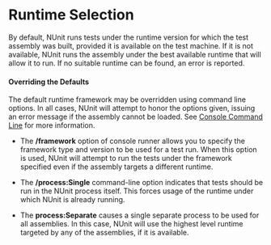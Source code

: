 # Runtime Selection


By default, NUnit runs tests under the runtime version for which the test 
assembly was built, provided it is available on the test machine. If it is not available,
NUnit runs the assembly under the best available runtime that will allow it to run. If
no suitable runtime can be found, an error is reported.

#### Overriding the Defaults

The default runtime framework may be overridden using command line options.
In all cases, NUnit will attempt to honor the options given, issuing an
error message if the assembly cannot be loaded.
See [Console Command Line](xref:ConsoleCommandLine) for more information.

 * The **/framework** option of console runner allows you to specify
   the framework type and version to be used for a test run. When this option
   is used, NUnit will attempt to run the tests under the framework specified
   even if the assembly targets a different runtime.

 * The **/process:Single** command-line option indicates that tests should
   be run in the NUnit process itself. This forces usage of the runtime under which
   NUnit is already running.
  
 * The **process:Separate** causes a single separate process to be used
   for all assemblies. In this case, NUnit will use the highest level runtime targeted
   by any of the assemblies, if it is available.

